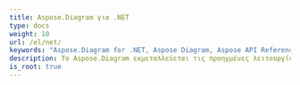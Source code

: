 ```yaml
---
title: Aspose.Diagram για .NET
type: docs
weight: 10
url: /el/net/
keywords: "Aspose.Diagram for .NET, Aspose Diagram, Aspose API Reference."
description: Το Aspose.Diagram εκμεταλλεύεται τις προηγμένες λειτουργίες που παρέχονται από το Microsoft Office Visio για να χειριστεί τα διαγράμματα του Visio σε έναν διακομιστή.
is_root: true
---
```

